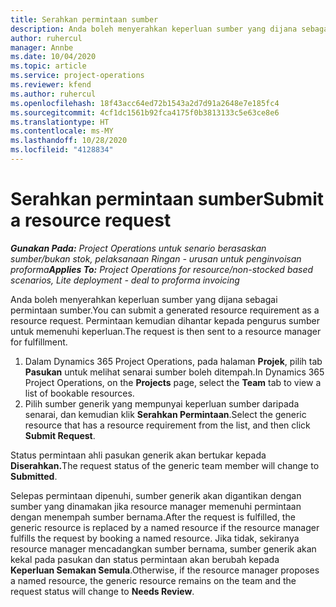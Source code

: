 ```yaml
---
title: Serahkan permintaan sumber
description: Anda boleh menyerahkan keperluan sumber yang dijana sebagai permintaan sumber. Permintaan kemudian dihantar kepada pengurus sumber untuk memenuhi keperluan.
author: ruhercul
manager: Annbe
ms.date: 10/04/2020
ms.topic: article
ms.service: project-operations
ms.reviewer: kfend
ms.author: ruhercul
ms.openlocfilehash: 18f43acc64ed72b1543a2d7d91a2648e7e185fc4
ms.sourcegitcommit: 4cf1dc1561b92fca4175f0b3813133c5e63ce8e6
ms.translationtype: HT
ms.contentlocale: ms-MY
ms.lasthandoff: 10/28/2020
ms.locfileid: "4128834"
---
```

# <a name="submit-a-resource-request"></a><span data-ttu-id="9e4c3-104">Serahkan permintaan sumber</span><span class="sxs-lookup"><span data-stu-id="9e4c3-104">Submit a resource request</span></span>

<span data-ttu-id="9e4c3-105">_**Gunakan Pada:** Project Operations untuk senario berasaskan sumber/bukan stok, pelaksanaan Ringan - urusan untuk penginvoisan proforma_</span><span class="sxs-lookup"><span data-stu-id="9e4c3-105">_**Applies To:** Project Operations for resource/non-stocked based scenarios, Lite deployment - deal to proforma invoicing_</span></span>

<span data-ttu-id="9e4c3-106">Anda boleh menyerahkan keperluan sumber yang dijana sebagai permintaan sumber.</span><span class="sxs-lookup"><span data-stu-id="9e4c3-106">You can submit a generated resource requirement as a resource request.</span></span> <span data-ttu-id="9e4c3-107">Permintaan kemudian dihantar kepada pengurus sumber untuk memenuhi keperluan.</span><span class="sxs-lookup"><span data-stu-id="9e4c3-107">The request is then sent to a resource manager for fulfillment.</span></span>

1. <span data-ttu-id="9e4c3-108">Dalam Dynamics 365 Project Operations, pada halaman **Projek**, pilih tab **Pasukan** untuk melihat senarai sumber boleh ditempah.</span><span class="sxs-lookup"><span data-stu-id="9e4c3-108">In Dynamics 365 Project Operations, on the **Projects** page, select the **Team** tab to view a list of bookable resources.</span></span> 
2. <span data-ttu-id="9e4c3-109">Pilih sumber generik yang mempunyai keperluan sumber daripada senarai, dan kemudian klik **Serahkan Permintaan**.</span><span class="sxs-lookup"><span data-stu-id="9e4c3-109">Select the generic resource that has a resource requirement from the list, and then click **Submit Request**.</span></span>

<span data-ttu-id="9e4c3-110">Status permintaan ahli pasukan generik akan bertukar kepada **Diserahkan.**</span><span class="sxs-lookup"><span data-stu-id="9e4c3-110">The request status of the generic team member will change to **Submitted**.</span></span>

<span data-ttu-id="9e4c3-111">Selepas permintaan dipenuhi, sumber generik akan digantikan dengan sumber yang dinamakan jika resource manager memenuhi permintaan dengan menempah sumber bernama.</span><span class="sxs-lookup"><span data-stu-id="9e4c3-111">After the request is fulfilled, the generic resource is replaced by a named resource if the resource manager fulfills the request by booking a named resource.</span></span> <span data-ttu-id="9e4c3-112">Jika tidak, sekiranya resource manager mencadangkan sumber bernama, sumber generik akan kekal pada pasukan dan status permintaan akan berubah kepada **Keperluan Semakan Semula**.</span><span class="sxs-lookup"><span data-stu-id="9e4c3-112">Otherwise, if the resource manager proposes a named resource, the generic resource remains on the team and the request status will change to **Needs Review**.</span></span>
